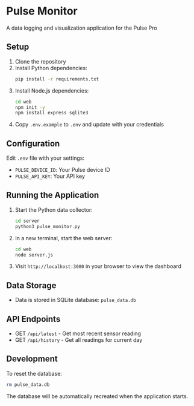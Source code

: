 # Pulse Monitor

A data logging and visualization application for the Pulse Pro

## Setup

1. Clone the repository
2. Install Python dependencies:
   ```bash
   pip install -r requirements.txt
   ```
3. Install Node.js dependencies:
   ```bash
   cd web
   npm init -y
   npm install express sqlite3
   ```
4. Copy `.env.example` to `.env` and update with your credentials

## Configuration

Edit `.env` file with your settings:
- `PULSE_DEVICE_ID`: Your Pulse device ID
- `PULSE_API_KEY`: Your API key

## Running the Application

1. Start the Python data collector:
   ```bash
   cd server
   python3 pulse_monitor.py
   ```
2. In a new terminal, start the web server:
   ```bash
   cd web
   node server.js
   ```
3. Visit `http://localhost:3000` in your browser to view the dashboard

## Data Storage

- Data is stored in SQLite database: `pulse_data.db`

## API Endpoints

- GET `/api/latest` - Get most recent sensor reading
- GET `/api/history` - Get all readings for current day

## Development

To reset the database:
```bash
rm pulse_data.db
```
The database will be automatically recreated when the application starts.